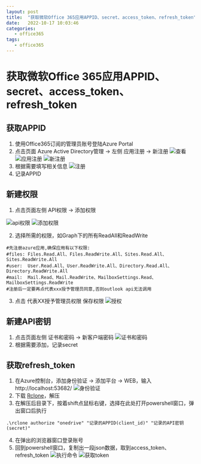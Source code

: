 ```yaml
---
layout: post
title:  "获取微软Office 365应用APPID、secret、access_token、refresh_token"
date:   2022-10-17 10:03:46
categories: 
   - office365
tags:
   - office365
---
```


# 获取微软Office 365应用APPID、secret、access_token、refresh_token

## 获取APPID

1. 使用Office365订阅的管理员账号登陆Azure Portal
2. 点击页面 Azure Active Directory管理 → 左侧 应用注册 → 新注册
![查看][01]
![应用注册][02]
![新注册][03]
3. 根据需要填写相关信息
![注册][04]
4. 记录APPID

## 新建权限

1. 点击页面左侧 API权限 → 添加权限

![api权限][05]
![添加权限][06]

2. 选择所需的权限，如Graph下的所有ReadAll和ReadWrite
```
#先注册azure应用,确保应用有以下权限:
#files:	Files.Read.All、Files.ReadWrite.All、Sites.Read.All、Sites.ReadWrite.All
#user:	User.Read.All、User.ReadWrite.All、Directory.Read.All、Directory.ReadWrite.All
#mail:  Mail.Read、Mail.ReadWrite、MailboxSettings.Read、MailboxSettings.ReadWrite
#注册后一定要再点代表xxx授予管理员同意,否则outlook api无法调用
```
3. 点击 代表XX授予管理员权限 保存权限
![授权][07]


## 新建API密钥
1. 点击页面左侧 证书和密码 → 新客户端密码
![证书和密码][08]
2. 根据需要添加，记录secret

## 获取refresh_token

1. 在Azure控制台，添加身份验证 → 添加平台 → WEB，输入http://localhost:53682/
![身份验证][09]
2. 下载 [Rclone](https://rclone.org/downloads/)，解压
3. 在解压后目录下，按着shift点鼠标右键，选择在此处打开powershell窗口，弹出窗口后执行
```
.\rclone authorize "onedrive" "记录的APPID(client_id)" "记录的API密钥(secret)"
```
4. 在弹出的浏览器窗口登录账号
5. 回到powershell窗口，复制出一段json数据，取到access_token、refresh_token
![执行命令][10]
![获取token][11]

[01]: app/static/images/officee5/1.png
[02]: app/static/images/officee5/2.png
[03]: app/static/images/officee5/3.png
[04]: app/static/images/officee5/4.png
[05]: app/static/images/officee5/5.png
[06]: app/static/images/officee5/6.png
[07]: app/static/images/officee5/7.png
[08]: app/static/images/officee5/8.png
[09]: app/static/images/officee5/9.png
[10]: app/static/images/officee5/10.png
[11]: app/static/images/officee5/11.png